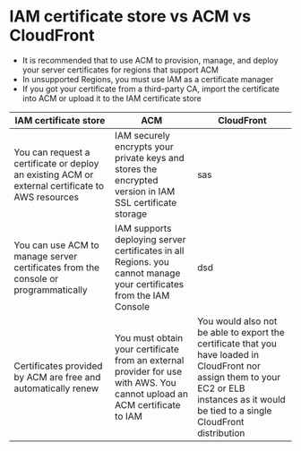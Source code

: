 # IAM certificate store vs ACM vs CloudFront

- It is recommended that to use ACM to provision, manage, and deploy your server certificates for regions that support ACM
- In unsupported Regions, you must use IAM as a certificate manager
- If you got your certificate from a third-party CA, import the certificate into ACM or upload it to the IAM certificate store

|IAM certificate store|ACM|CloudFront|
|---------------------|-----|-----------|
|You can request a certificate or deploy an existing ACM or external certificate to AWS resources| IAM securely encrypts your private keys and stores the encrypted version in IAM SSL certificate storage|sas|
|You can use ACM to manage server certificates from the console or programmatically|IAM supports deploying server certificates in all Regions. you cannot manage your certificates from the IAM Console|dsd|
|Certificates provided by ACM are free and automatically renew|You must obtain your certificate from an external provider for use with AWS. You cannot upload an ACM certificate to IAM|You would also not be able to export the certificate that you have loaded in CloudFront nor assign them to your EC2 or ELB instances as it would be tied to a single CloudFront distribution|
